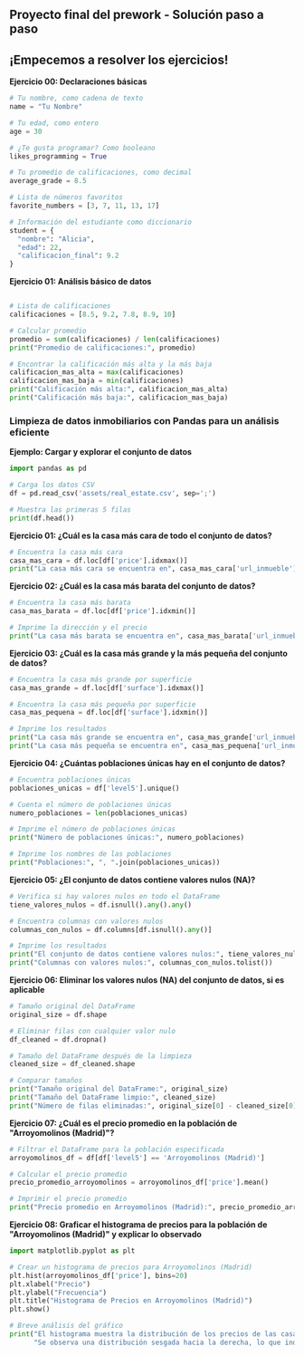 ## Proyecto final del prework - Solución paso a paso

## ¡Empecemos a resolver los ejercicios!

**Ejercicio 00: Declaraciones básicas**
```python
# Tu nombre, como cadena de texto
name = "Tu Nombre"

# Tu edad, como entero
age = 30

# ¿Te gusta programar? Como booleano
likes_programming = True

# Tu promedio de calificaciones, como decimal
average_grade = 8.5

# Lista de números favoritos
favorite_numbers = [3, 7, 11, 13, 17]

# Información del estudiante como diccionario
student = {
  "nombre": "Alicia",
  "edad": 22,
  "calificacion_final": 9.2
}
```


**Ejercicio 01: Análisis básico de datos**
```python

# Lista de calificaciones
calificaciones = [8.5, 9.2, 7.8, 8.9, 10]

# Calcular promedio
promedio = sum(calificaciones) / len(calificaciones)
print("Promedio de calificaciones:", promedio)

# Encontrar la calificación más alta y la más baja
calificacion_mas_alta = max(calificaciones)
calificacion_mas_baja = min(calificaciones)
print("Calificación más alta:", calificacion_mas_alta)
print("Calificación más baja:", calificacion_mas_baja)
```
### Limpieza de datos inmobiliarios con Pandas para un análisis eficiente

**Ejemplo: Cargar y explorar el conjunto de datos**
```python
import pandas as pd

# Carga los datos CSV
df = pd.read_csv('assets/real_estate.csv', sep=';')

# Muestra las primeras 5 filas
print(df.head())
```

**Ejercicio 01: ¿Cuál es la casa más cara de todo el conjunto de datos?**
```python
# Encuentra la casa más cara
casa_mas_cara = df.loc[df['price'].idxmax()]
print("La casa más cara se encuentra en", casa_mas_cara['url_inmueble'], "y su precio es", casa_mas_cara['price'])
```

**Ejercicio 02: ¿Cuál es la casa más barata del conjunto de datos?**
```python
# Encuentra la casa más barata
casa_mas_barata = df.loc[df['price'].idxmin()]

# Imprime la dirección y el precio
print("La casa más barata se encuentra en", casa_mas_barata['url_inmueble'], "y su precio es", casa_mas_barata['price'])
```

**Ejercicio 03: ¿Cuál es la casa más grande y la más pequeña del conjunto de datos?**
```python
# Encuentra la casa más grande por superficie
casa_mas_grande = df.loc[df['surface'].idxmax()] 

# Encuentra la casa más pequeña por superficie
casa_mas_pequena = df.loc[df['surface'].idxmin()]

# Imprime los resultados
print("La casa más grande se encuentra en", casa_mas_grande['url_inmueble'], "y su superficie es de", casa_mas_grande['surface'], "metros cuadrados.")
print("La casa más pequeña se encuentra en", casa_mas_pequena['url_inmueble'], "y su superficie es de", casa_mas_pequena['surface'], "metros cuadrados.") 
```

**Ejercicio 04: ¿Cuántas poblaciones únicas hay en el conjunto de datos?**
```python
# Encuentra poblaciones únicas
poblaciones_unicas = df['level5'].unique()

# Cuenta el número de poblaciones únicas
numero_poblaciones = len(poblaciones_unicas)

# Imprime el número de poblaciones únicas
print("Número de poblaciones únicas:", numero_poblaciones)

# Imprime los nombres de las poblaciones
print("Poblaciones:", ", ".join(poblaciones_unicas))
```

**Ejercicio 05: ¿El conjunto de datos contiene valores nulos (NA)?**
```python
# Verifica si hay valores nulos en todo el DataFrame
tiene_valores_nulos = df.isnull().any().any() 

# Encuentra columnas con valores nulos
columnas_con_nulos = df.columns[df.isnull().any()]

# Imprime los resultados
print("El conjunto de datos contiene valores nulos:", tiene_valores_nulos)
print("Columnas con valores nulos:", columnas_con_nulos.tolist()) 
```

**Ejercicio 06: Eliminar los valores nulos (NA) del conjunto de datos, si es aplicable**
```python
# Tamaño original del DataFrame
original_size = df.shape

# Eliminar filas con cualquier valor nulo
df_cleaned = df.dropna() 

# Tamaño del DataFrame después de la limpieza
cleaned_size = df_cleaned.shape

# Comparar tamaños
print("Tamaño original del DataFrame:", original_size)
print("Tamaño del DataFrame limpio:", cleaned_size)
print("Número de filas eliminadas:", original_size[0] - cleaned_size[0]) 
```

**Ejercicio 07: ¿Cuál es el precio promedio en la población de "Arroyomolinos (Madrid)"?**
```python
# Filtrar el DataFrame para la población especificada
arroyomolinos_df = df[df['level5'] == 'Arroyomolinos (Madrid)'] 

# Calcular el precio promedio
precio_promedio_arroyomolinos = arroyomolinos_df['price'].mean()

# Imprimir el precio promedio
print("Precio promedio en Arroyomolinos (Madrid):", precio_promedio_arroyomolinos)  
```


**Ejercicio 08: Graficar el histograma de precios para la población de "Arroyomolinos (Madrid)" y explicar lo observado**
```python
import matplotlib.pyplot as plt

# Crear un histograma de precios para Arroyomolinos (Madrid)
plt.hist(arroyomolinos_df['price'], bins=20) 
plt.xlabel("Precio")
plt.ylabel("Frecuencia")
plt.title("Histograma de Precios en Arroyomolinos (Madrid)")
plt.show() 

# Breve análisis del gráfico
print("El histograma muestra la distribución de los precios de las casas en Arroyomolinos (Madrid). \n" 
      "Se observa una distribución sesgada hacia la derecha, lo que indica que hay más casas con precios más bajos y menos con precios muy altos.") 
```